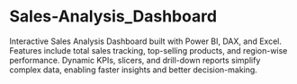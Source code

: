 # Sales-Analysis_Dashboard
Interactive Sales Analysis Dashboard built with Power BI, DAX, and Excel. Features include total sales tracking, top-selling products, and region-wise performance. Dynamic KPIs, slicers, and drill-down reports simplify complex data, enabling faster insights and better decision-making.
